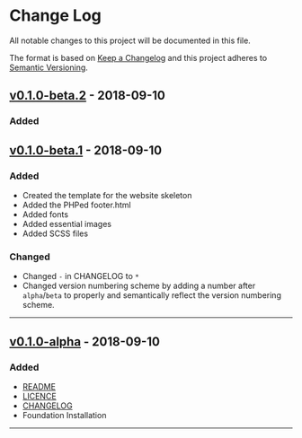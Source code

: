 # Change Log

All notable changes to this project will be documented in this file.

The format is based on [Keep a Changelog](http://keepachangelog.com/) and this project adheres to [Semantic Versioning](http://semver.org/).

<!--
## [5.0.0-alpha1]
(https://github.com/FortAwesome/Font-Awesome-Pro/releases/tag/5.0.0-alpha1)  - 2017-06-23

### Added

* 300+ more icons

### Changed

* New directory structure

---
-->

## [v0.1.0-beta.2](https://github.com/theThaiAstro/Suriyakras/releases/tag/v0.1.0-alpha) - 2018-09-10

### Added



## [v0.1.0-beta.1](https://github.com/theThaiAstro/Suriyakras/releases/tag/v0.1.0-alpha) - 2018-09-10

### Added

* Created the template for the website skeleton
* Added the PHPed footer.html
* Added fonts
* Added essential images
* Added SCSS files

### Changed

* Changed `-` in CHANGELOG to `*`
* Changed version numbering scheme by adding a number after `alpha`/`beta` to properly and semantically reflect the version numbering scheme.

---

## [v0.1.0-alpha](https://github.com/theThaiAstro/Suriyakras/releases/tag/v0.1.0-alpha) - 2018-09-10

### Added

* [README](./README.md)
* [LICENCE](./LICENCE)
* [CHANGELOG](./CHANGELOG.md)
* Foundation Installation

---